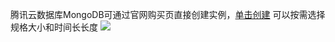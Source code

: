 ﻿腾讯云数据库MongoDB可通过官网购买页直接创建实例，[单击创建](https://buy.cloud.tencent.com/mongodb)
可以按需选择规格大小和时间长长度
![](https://mc.qcloudimg.com/static/img/1edb457d1e0719469862c64aa839b0a0/chuangjianshili.png)